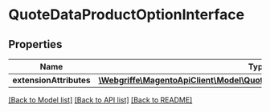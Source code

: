 # QuoteDataProductOptionInterface

## Properties
Name | Type | Description | Notes
------------ | ------------- | ------------- | -------------
**extensionAttributes** | [**\Webgriffe\MagentoApiClient\Model\QuoteDataProductOptionExtensionInterface**](QuoteDataProductOptionExtensionInterface.md) |  | [optional] 

[[Back to Model list]](../README.md#documentation-for-models) [[Back to API list]](../README.md#documentation-for-api-endpoints) [[Back to README]](../README.md)


